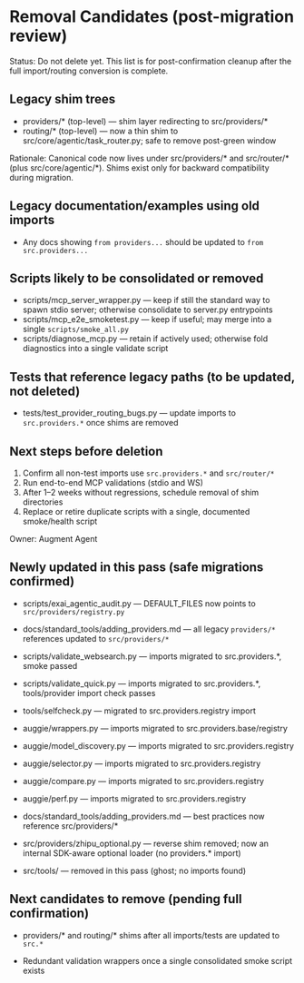 # Removal Candidates (post-migration review)

Status: Do not delete yet. This list is for post-confirmation cleanup after the full import/routing conversion is complete.

## Legacy shim trees
- providers/* (top-level) — shim layer redirecting to src/providers/*
- routing/* (top-level) — now a thin shim to src/core/agentic/task_router.py; safe to remove post-green window

Rationale: Canonical code now lives under src/providers/* and src/router/* (plus src/core/agentic/*). Shims exist only for backward compatibility during migration.

## Legacy documentation/examples using old imports
- Any docs showing `from providers...` should be updated to `from src.providers...`

## Scripts likely to be consolidated or removed
- scripts/mcp_server_wrapper.py — keep if still the standard way to spawn stdio server; otherwise consolidate to server.py entrypoints
- scripts/mcp_e2e_smoketest.py — keep if useful; may merge into a single `scripts/smoke_all.py`
- scripts/diagnose_mcp.py — retain if actively used; otherwise fold diagnostics into a single validate script

## Tests that reference legacy paths (to be updated, not deleted)
- tests/test_provider_routing_bugs.py — update imports to `src.providers.*` once shims are removed

## Next steps before deletion
1) Confirm all non-test imports use `src.providers.*` and `src/router/*`
2) Run end-to-end MCP validations (stdio and WS)
3) After 1–2 weeks without regressions, schedule removal of shim directories
4) Replace or retire duplicate scripts with a single, documented smoke/health script

Owner: Augment Agent

## Newly updated in this pass (safe migrations confirmed)
- scripts/exai_agentic_audit.py — DEFAULT_FILES now points to `src/providers/registry.py`
- docs/standard_tools/adding_providers.md — all legacy `providers/*` references updated to `src/providers/*`

- scripts/validate_websearch.py — imports migrated to src.providers.*, smoke passed
- scripts/validate_quick.py — imports migrated to src.providers.*, tools/provider import check passes

- tools/selfcheck.py — migrated to src.providers.registry import

- auggie/wrappers.py — imports migrated to src.providers.base/registry
- auggie/model_discovery.py — imports migrated to src.providers.registry
- auggie/selector.py — imports migrated to src.providers.registry
- auggie/compare.py — imports migrated to src.providers.registry
- auggie/perf.py — imports migrated to src.providers.registry
- docs/standard_tools/adding_providers.md — best practices now reference src/providers/*

- src/providers/zhipu_optional.py — reverse shim removed; now an internal SDK-aware optional loader (no providers.* import)
- src/tools/ — removed in this pass (ghost; no imports found)


## Next candidates to remove (pending full confirmation)
- providers/* and routing/* shims after all imports/tests are updated to `src.*`

- Redundant validation wrappers once a single consolidated smoke script exists

